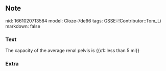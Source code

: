 ## Note
nid: 1661020713584
model: Cloze-7de96
tags: GSSE::!Contributor::Tom_Li
markdown: false

### Text
<div>
  The capacity of the average renal pelvis is {{c1::less than 5
  ml}}
</div>

### Extra

